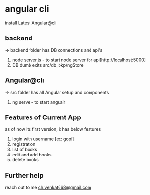 # angular cli

install Latest Angular@cli 

## backend
-> backend folder has DB connections and api's 
1. node server.js - to start node server for api[http://localhost:5000]
2. DB dumb exits src/db_bkp/ngStore

## Angular@cli
-> src folder has all Angular setup and components
1. ng serve - to start angualr

## Features of Current App
as of now its first version, it has below features

1. login with username  [ex: gopi]
2. registration
3. list of books
4. edit and add books
5. delete books


## Further help

reach out to me ch.venkat668@gmail.com

	